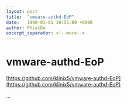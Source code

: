 ```yaml
---
layout: post
title:  "vmware-authd-EoP"
date:   1990-01-01 19:55:00 +0000
author: PfiatDe
excerpt_separator: <!--more-->
---
```


# vmware-authd-EoP

[https://github.com/klinix5/vmware-authd-EoP](https://github.com/klinix5/vmware-authd-EoP)

...
<!--more-->

